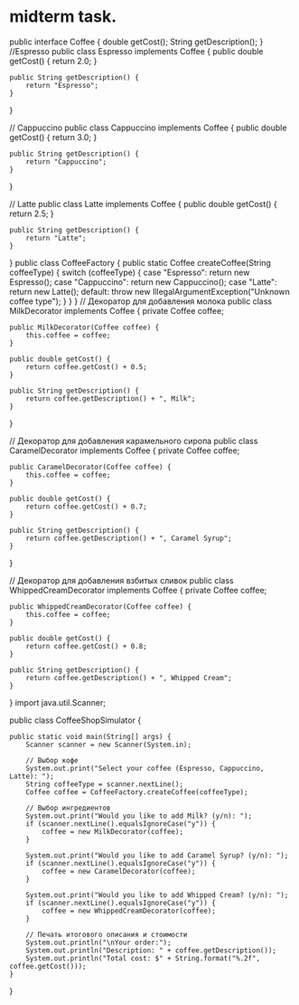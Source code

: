 # midterm task.
public interface Coffee {
    double getCost();
    String getDescription();
}
//Espresso
public class Espresso implements Coffee {
    public double getCost() {
        return 2.0;
    }

    public String getDescription() {
        return "Espresso";
    }
}

// Cappuccino
public class Cappuccino implements Coffee {
    public double getCost() {
        return 3.0;
    }

    public String getDescription() {
        return "Cappuccino";
    }
}

// Latte
public class Latte implements Coffee {
    public double getCost() {
        return 2.5;
    }

    public String getDescription() {
        return "Latte";
    }
}
public class CoffeeFactory {
    public static Coffee createCoffee(String coffeeType) {
        switch (coffeeType) {
            case "Espresso":
                return new Espresso();
            case "Cappuccino":
                return new Cappuccino();
            case "Latte":
                return new Latte();
            default:
                throw new IllegalArgumentException("Unknown coffee type");
        }
    }
}
// Декоратор для добавления молока
public class MilkDecorator implements Coffee {
    private Coffee coffee;

    public MilkDecorator(Coffee coffee) {
        this.coffee = coffee;
    }

    public double getCost() {
        return coffee.getCost() + 0.5;
    }

    public String getDescription() {
        return coffee.getDescription() + ", Milk";
    }
}

// Декоратор для добавления карамельного сиропа
public class CaramelDecorator implements Coffee {
    private Coffee coffee;

    public CaramelDecorator(Coffee coffee) {
        this.coffee = coffee;
    }

    public double getCost() {
        return coffee.getCost() + 0.7;
    }

    public String getDescription() {
        return coffee.getDescription() + ", Caramel Syrup";
    }
}

// Декоратор для добавления взбитых сливок
public class WhippedCreamDecorator implements Coffee {
    private Coffee coffee;

    public WhippedCreamDecorator(Coffee coffee) {
        this.coffee = coffee;
    }

    public double getCost() {
        return coffee.getCost() + 0.8;
    }

    public String getDescription() {
        return coffee.getDescription() + ", Whipped Cream";
    }
}
import java.util.Scanner;

public class CoffeeShopSimulator {

    public static void main(String[] args) {
        Scanner scanner = new Scanner(System.in);

        // Выбор кофе
        System.out.print("Select your coffee (Espresso, Cappuccino, Latte): ");
        String coffeeType = scanner.nextLine();
        Coffee coffee = CoffeeFactory.createCoffee(coffeeType);

        // Выбор ингредиентов
        System.out.print("Would you like to add Milk? (y/n): ");
        if (scanner.nextLine().equalsIgnoreCase("y")) {
            coffee = new MilkDecorator(coffee);
        }

        System.out.print("Would you like to add Caramel Syrup? (y/n): ");
        if (scanner.nextLine().equalsIgnoreCase("y")) {
            coffee = new CaramelDecorator(coffee);
        }

        System.out.print("Would you like to add Whipped Cream? (y/n): ");
        if (scanner.nextLine().equalsIgnoreCase("y")) {
            coffee = new WhippedCreamDecorator(coffee);
        }

        // Печать итогового описания и стоимости
        System.out.println("\nYour order:");
        System.out.println("Description: " + coffee.getDescription());
        System.out.println("Total cost: $" + String.format("%.2f", coffee.getCost()));
    }
}
